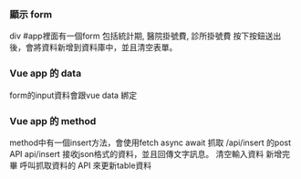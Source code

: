 ### 顯示 form
div #app裡面有一個form 包括統計期, 醫院掛號費, 診所掛號費
按下按鈕送出後，會將資料新增到資料庫中，並且清空表單。

### Vue app 的 data
form的input資料會跟vue data 綁定

### Vue app 的 method
method中有一個insert方法，會使用fetch async await 抓取 /api/insert 的post API
api/insert 接收json格式的資料，並且回傳文字訊息。
清空輸入資料
新增完畢 呼叫抓取資料的 API 來更新table資料
